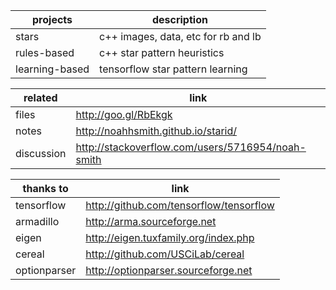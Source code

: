 projects | description
-------- | -----------
stars | c++ images, data, etc for rb and lb
rules-based | c++ star pattern heuristics
learning-based |tensorflow star pattern learning

related | link
----- | ---
files | http://goo.gl/RbEkgk
notes | http://noahhsmith.github.io/starid/
discussion | http://stackoverflow.com/users/5716954/noah-smith

thanks to | link
--------- | ---
tensorflow | http://github.com/tensorflow/tensorflow
armadillo | http://arma.sourceforge.net
eigen | http://eigen.tuxfamily.org/index.php
cereal| http://github.com/USCiLab/cereal
optionparser | http://optionparser.sourceforge.net